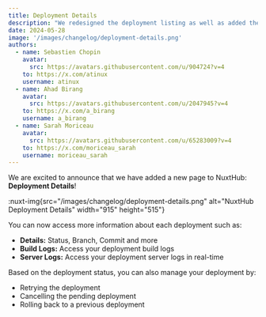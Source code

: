 ```yaml
---
title: Deployment Details
description: "We redesigned the deployment listing as well as added the deployment page to provide more information about each deployment."
date: 2024-05-28
image: '/images/changelog/deployment-details.png'
authors:
  - name: Sebastien Chopin
    avatar: 
      src: https://avatars.githubusercontent.com/u/904724?v=4
    to: https://x.com/atinux
    username: atinux
  - name: Ahad Birang
    avatar: 
      src: https://avatars.githubusercontent.com/u/2047945?v=4
    to: https://x.com/a_birang
    username: a_birang
  - name: Sarah Moriceau
    avatar: 
      src: https://avatars.githubusercontent.com/u/65283009?v=4
    to: https://x.com/moriceau_sarah
    username: moriceau_sarah
---
```


We are excited to announce that we have added a new page to NuxtHub: **Deployment Details**!

:nuxt-img{src="/images/changelog/deployment-details.png" alt="NuxtHub Deployment Details" width="915" height="515"}

You can now access more information about each deployment such as:
- **Details:** Status, Branch, Commit and more
- **Build Logs:** Access your deployment build logs
- **Server Logs:** Access your deployment server logs in real-time

Based on the deployment status, you can also manage your deployment by:
- Retrying the deployment
- Cancelling the pending deployment
- Rolling back to a previous deployment
